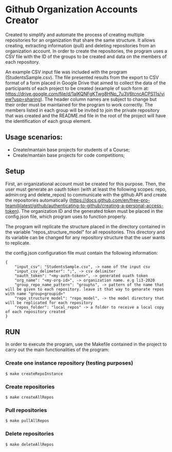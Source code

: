 # Github Organization Accounts Creator

Created to simplify and automate the process of creating multiple repositories for an organization that share the same structure.
It allows creating, extracting information (pull) and deleting repositories from an organization account. In order to create the repositories, the program uses a CSV file with the ID of the groups to be created and data on the members of each repository. 

An example CSV input file was included with the program (StudentsSample.csv). The file presented results from the export to CSV format of a form placed in Google Drive that aimed to collect the data of the participants of each project to be created (example of such form at: https://drive.google.com/file/d/1aIKQNFgKTwg8HNp_7u3V6tcncACPS11s/view?usp=sharing). The header column names are subject to change but their order must be maintained for the program to work correctly. The members listed in each group will be invited to join the private repository that was created and the README.md file in the root of the project will have the identification of each group element.

## Usage scenarios:

- Create/mantain base projects for students of a Course;
- Create/mantain base projects for code competitions;

## Setup
First, an organizational account must be created for this purpose. Then, the user must generate an oauth token (with at least the following scopes: repo, admin:org and delete_repos) to communicate with the github API and create the repositories automatically (https://docs.github.com/en/free-pro-team@latest/github/authenticating-to-github/creating-a-personal-access-token). The organization ID and the generated token must be placed in the config.json file, which program uses to function properly.

The program will replicate the structure placed in the directory contained in the variable "repos_structure_model" for all repositories. This directory and its variable can be changed for any repository structure that the user wants to replicate.

the config.json configuration file must contain the following information:

```
{
	"input_csv": "StudentsSample.csv", -> name of the input csv
	"input_csv_delimeter": ";", -> csv delimiter
	"oauth_token": "<my-auth-token>", -> generated ouath token
	"org_name": "<my-org-id>", -> organization name. e.g li3-2020
	"group_repo_name_pattern": "group%s", -> pattern of the name that will be given to each repository. leave it that way to genarate repos with name "group<groupid>"
	"repo_structure_model": "repo_model", -> the model directory that will be replicated for each repository
	"repos_folder": "local_repos" -> a folder to receive a local copy of each repository created
}		
```

## RUN

In order to execute the program, use the Makefile contained in the project to carry out the main functionalities of the program:


### Create one instance repository (testing purposes)
```
$ make createRepoInstance
```

### Create repositories
```
$ make createAllRepos
```

### Pull repositories
```
$ make pullAllRepos
```

### Delete repositories
```
$ make deleteAllRepos
```

